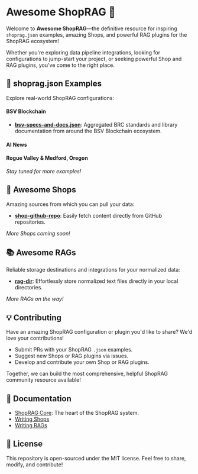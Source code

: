 # Awesome ShopRAG 🚀

Welcome to **Awesome ShopRAG**—the definitive resource for inspiring `shoprag.json` examples, amazing Shops, and powerful RAG plugins for the ShopRAG ecosystem!

Whether you're exploring data pipeline integrations, looking for configurations to jump-start your project, or seeking powerful Shop and RAG plugins, you've come to the right place.

## 📜 shoprag.json Examples

Explore real-world ShopRAG configurations:

#### BSV Blockchain
- **[bsv-specs-and-docs.json](./bsv-blockchain/bsv-specs-and-docs.json)**: Aggregated BRC standards and library documentation from around the BSV Blockchain ecosystem.

#### AI News

#### Rogue Valley & Medford, Oregon

_Stay tuned for more examples!_

## 🛒 Awesome Shops

Amazing sources from which you can pull your data:

- [**shop-github-repo**](https://github.com/shoprag/shop-github-repo): Easily fetch content directly from GitHub repositories.

_More Shops coming soon!_

## 📚 Awesome RAGs

Reliable storage destinations and integrations for your normalized data:

- [**rag-dir**](https://github.com/shoprag/rag-dir): Effortlessly store normalized text files directly in your local directories.

_More RAGs on the way!_

## 💡 Contributing

Have an amazing ShopRAG configuration or plugin you'd like to share? We'd love your contributions!

- Submit PRs with your ShopRAG `.json` examples.
- Suggest new Shops or RAG plugins via issues.
- Develop and contribute your own Shop or RAG plugins.

Together, we can build the most comprehensive, helpful ShopRAG community resource available!

## 📖 Documentation

- [ShopRAG Core](https://github.com/shoprag/core): The heart of the ShopRAG system.
- [Writing Shops](https://github.com/shoprag/core/blob/master/SHOP.md)
- [Writing RAGs](https://github.com/shoprag/core/blob/master/RAG.md)

## 📄 License

This repository is open-sourced under the MIT license. Feel free to share, modify, and contribute!
